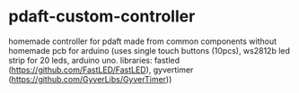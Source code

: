 # pdaft-custom-controller
homemade controller for pdaft made from common components without homemade pcb for arduino
(uses single touch buttons (10pcs), ws2812b led strip for 20 leds, arduino uno. libraries: fastled (https://github.com/FastLED/FastLED), gyvertimer (https://github.com/GyverLibs/GyverTimer))
